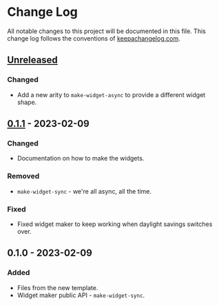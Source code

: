 # Change Log
All notable changes to this project will be documented in this file. This change log follows the conventions of [keepachangelog.com](http://keepachangelog.com/).

## [Unreleased]
### Changed
- Add a new arity to `make-widget-async` to provide a different widget shape.

## [0.1.1] - 2023-02-09
### Changed
- Documentation on how to make the widgets.

### Removed
- `make-widget-sync` - we're all async, all the time.

### Fixed
- Fixed widget maker to keep working when daylight savings switches over.

## 0.1.0 - 2023-02-09
### Added
- Files from the new template.
- Widget maker public API - `make-widget-sync`.

[Unreleased]: https://github.com/your-name/dirmatch/compare/0.1.1...HEAD
[0.1.1]: https://github.com/your-name/dirmatch/compare/0.1.0...0.1.1
